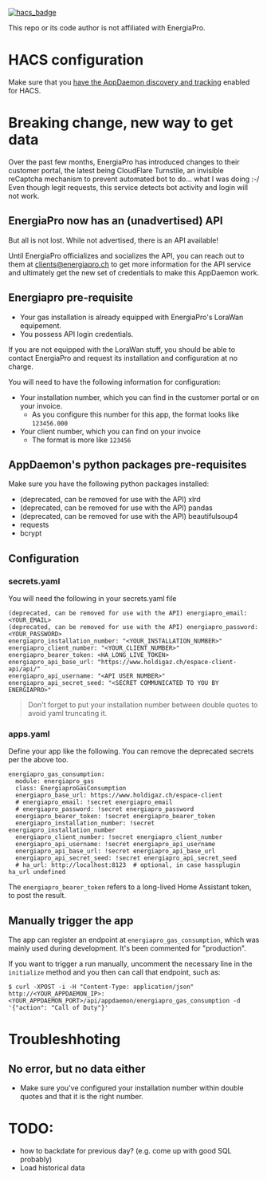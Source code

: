 [![hacs_badge](https://img.shields.io/badge/HACS-Default-41BDF5.svg?style=for-the-badge)](https://github.com/hacs/integration)

This repo or its code author is not affiliated with EnergiaPro.

# HACS configuration
Make sure that you [have the AppDaemon discovery and tracking](https://hacs.xyz/docs/categories/appdaemon_apps) enabled for HACS.

# Breaking change, new way to get data
Over the past few months, EnergiaPro has introduced changes to their customer portal, the latest being CloudFlare Turnstile, an invisible reCaptcha mechanism to prevent automated bot to do... what I was doing :-/ Even though legit requests, this service detects bot activity and login will not work.

## EnergiaPro now has an (unadvertised) API
But all is not lost. While not advertised, there is an API available!

Until EnergiaPro officializes and socializes the API, you can reach out to them at clients@energiapro.ch to get more information for the API service and ultimately get the new set of credentials to make this AppDaemon work.

## Energiapro pre-requisite
- Your gas installation is already equipped with EnergiaPro's LoraWan equipement.
- You possess API login credentials.

If you are not equipped with the LoraWan stuff, you should be able to contact EnergiaPro and request its installation and configuration at no charge.

You will need to have the following information for configuration:
- Your installation number, which you can find in the customer portal or on your invoice.
  - As you configure this number for this app, the format looks like `123456.000`
- Your client number, which you can find on your invoice
  - The format is more like `123456`

## AppDaemon's python packages pre-requisites
Make sure you have the following python packages installed:
- (deprecated, can be removed for use with the API) xlrd
- (deprecated, can be removed for use with the API) pandas
- (deprecated, can be removed for use with the API) beautifulsoup4
- requests
- bcrypt

## Configuration
### secrets.yaml
You will need the following in your secrets.yaml file

```
(deprecated, can be removed for use with the API) energiapro_email: <YOUR_EMAIL>
(deprecated, can be removed for use with the API) energiapro_password: <YOUR_PASSWORD>
energiapro_installation_number: "<YOUR_INSTALLATION_NUMBER>"
energiapro_client_number: "<YOUR_CLIENT_NUMBER>"
energiapro_bearer_token: <HA_LONG_LIVE_TOKEN>
energiapro_api_base_url: "https://www.holdigaz.ch/espace-client-api/api/"
energiapro_api_username: "<API USER NUMBER>"
energiapro_api_secret_seed: "<SECRET COMMUNICATED TO YOU BY ENERGIAPRO>"
```

> Don't forget to put your installation number between double quotes to avoid yaml truncating it.

### apps.yaml
Define your app like the following. You can remove the deprecated secrets per the above too.

```
energiapro_gas_consumption:
  module: energiapro_gas
  class: EnergiaproGasConsumption
  energiapro_base_url: https://www.holdigaz.ch/espace-client
  # energiapro_email: !secret energiapro_email
  # energiapro_password: !secret energiapro_password
  energiapro_bearer_token: !secret energiapro_bearer_token
  energiapro_installation_number: !secret energiapro_installation_number
  energiapro_client_number: !secret energiapro_client_number
  energiapro_api_username: !secret energiapro_api_username
  energiapro_api_base_url: !secret energiapro_api_base_url
  energiapro_api_secret_seed: !secret energiapro_api_secret_seed
  # ha_url: http://localhost:8123  # optional, in case hassplugin ha_url undefined
```

The `energiapro_bearer_token` refers to a long-lived Home Assistant token, to post the result.

## Manually trigger the app
The app can register an endpoint at `energiapro_gas_consumption`, which was mainly used during development. It's been commented for "production".

If you want to trigger a run manually, uncomment the necessary line in the `initialize` method and you then can call that endpoint, such as:

```
$ curl -XPOST -i -H "Content-Type: application/json"  http://<YOUR_APPDAEMON_IP>:<YOUR_APPDAEMON_PORT>/api/appdaemon/energiapro_gas_consumption -d '{"action": "Call of Duty"}'
```

# Troubleshhoting
## No error, but no data either
- Make sure you've configured your installation number within double quotes and that it is the right number.

# TODO:
- how to backdate for previous day? (e.g. come up with good SQL probably)
- Load historical data
